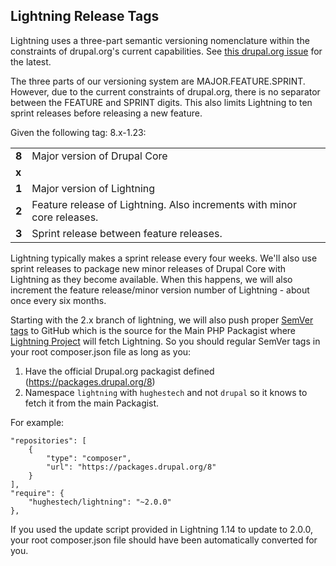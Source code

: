 ## Lightning Release Tags
Lightning uses a three-part semantic versioning nomenclature within the
constraints of drupal.org's current capabilities. See
[this drupal.org issue](https://www.drupal.org/node/1612910) for the latest.

The three parts of our versioning system are MAJOR.FEATURE.SPRINT. However, due
to the current constraints of drupal.org, there is no separator between the
FEATURE and SPRINT digits. This also limits Lightning to ten sprint releases
before releasing a new feature.

Given the following tag: 8.x-1.23:

|       |                              |
|-------|------------------------------|
| __8__ | Major version of Drupal Core |
| __x__ |  |
| __1__ | Major version of Lightning |
| __2__ | Feature release of Lightning. Also increments with minor core releases. |
| __3__ | Sprint release between feature releases. |

Lightning typically makes a sprint release every four weeks. We'll also use
sprint releases to package new minor releases of Drupal Core with Lightning as
they become available. When this happens, we will also increment the feature
release/minor version number of Lightning - about once every six months.

Starting with the 2.x branch of lightning, we will also push proper [SemVer tags](http://semver.org/)
to GitHub which is the source for the Main PHP Packagist where [Lightning Project](https://github.com/hughestech/lightning-project)
will fetch Lightning. So you  should regular SemVer tags in your root
composer.json file as long as you:

1. Have the official Drupal.org packagist defined
   (https://packages.drupal.org/8)
2. Namespace `lightning` with `hughestech` and not `drupal` so it knows to fetch it
   from the main Packagist.

For example:

    "repositories": [
        {
            "type": "composer",
            "url": "https://packages.drupal.org/8"
        }
    ],
    "require": {
        "hughestech/lightning": "~2.0.0"
    },

If you used the update script provided in Lightning 1.14 to update to 2.0.0,
your root composer.json file should have been automatically converted for you.
